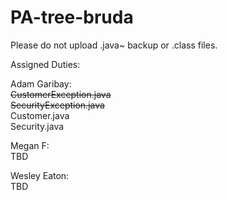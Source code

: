 # PA-tree-bruda

Please do not upload .java~ backup or .class files.

Assigned Duties:<br/>

Adam Garibay:<br/>
~~CustomerException.java<br/>
SecurityException.java<br/>~~
Customer.java<br/>
Security.java

Megan F:<br/>
TBD<br/>

Wesley Eaton:<br/>
TBD<br/>
